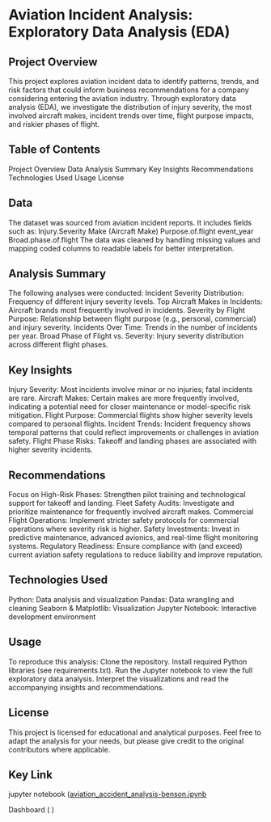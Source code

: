 # Aviation Incident Analysis: Exploratory Data Analysis (EDA)
## Project Overview
This project explores aviation incident data to identify patterns, trends, and risk factors that could inform business recommendations for a company considering entering the aviation industry.
Through exploratory data analysis (EDA), we investigate the distribution of injury severity, the most involved aircraft makes, incident trends over time, flight purpose impacts, and riskier phases of flight.

## Table of Contents
Project Overview
Data
Analysis Summary
Key Insights
Recommendations
Technologies Used
Usage
License

## Data
The dataset was sourced from aviation incident reports.
It includes fields such as:
Injury.Severity
Make (Aircraft Make)
Purpose.of.flight
event_year
Broad.phase.of.flight
The data was cleaned by handling missing values and mapping coded columns to readable labels for better interpretation.
## Analysis Summary

The following analyses were conducted:
Incident Severity Distribution: Frequency of different injury severity levels.
Top Aircraft Makes in Incidents: Aircraft brands most frequently involved in incidents.
Severity by Flight Purpose: Relationship between flight purpose (e.g., personal, commercial) and injury severity.
Incidents Over Time: Trends in the number of incidents per year.
Broad Phase of Flight vs. Severity: Injury severity distribution across different flight phases.

## Key Insights
Injury Severity: Most incidents involve minor or no injuries; fatal incidents are rare.
Aircraft Makes: Certain makes are more frequently involved, indicating a potential need for closer maintenance or model-specific risk mitigation.
Flight Purpose: Commercial flights show higher severity levels compared to personal flights.
Incident Trends: Incident frequency shows temporal patterns that could reflect improvements or challenges in aviation safety.
Flight Phase Risks: Takeoff and landing phases are associated with higher severity incidents.

## Recommendations
Focus on High-Risk Phases: Strengthen pilot training and technological support for takeoff and landing.
Fleet Safety Audits: Investigate and prioritize maintenance for frequently involved aircraft makes.
Commercial Flight Operations: Implement stricter safety protocols for commercial operations where severity risk is higher.
Safety Investments: Invest in predictive maintenance, advanced avionics, and real-time flight monitoring systems.
Regulatory Readiness: Ensure compliance with (and exceed) current aviation safety regulations to reduce liability and improve reputation.

## Technologies Used
Python: Data analysis and visualization
Pandas: Data wrangling and cleaning
Seaborn & Matplotlib: Visualization
Jupyter Notebook: Interactive development environment

## Usage
To reproduce this analysis:
Clone the repository.
Install required Python libraries (see requirements.txt).
Run the Jupyter notebook to view the full exploratory data analysis.
Interpret the visualizations and read the accompanying insights and recommendations.

## License
This project is licensed for educational and analytical purposes.
Feel free to adapt the analysis for your needs, but please give credit to the original contributors where applicable.

## Key Link
jupyter notebook ([aviation_accident_analysis-benson.ipynb](https://github.com/BMwihia/aviation-accidents-analysis/blob/main/aviation_accident_analysis-benson.ipynb)

Dashboard ( )
